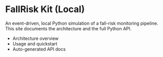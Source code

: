 # FallRisk Kit (Local)

An event-driven, local Python simulation of a fall-risk monitoring pipeline. This site documents the architecture and the full Python API.

- Architecture overview
- Usage and quickstart
- Auto-generated API docs
